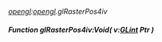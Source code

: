 _[opengl](../../modules/opengl/opengl-module.md):[opengl](../../modules/opengl/opengl-module.md).glRasterPos4iv_
##### Function glRasterPos4iv:Void( v:[GLint](../../modules/opengl/opengl-glint.md) Ptr )
